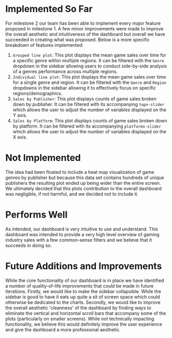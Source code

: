 # Implemented So Far

For milestone 2 our team has been able to implement every major feature proposed in milestone 1. A few minor improvements were made to improve the overall aesthetic and intuitiveness of the dashboard but overall we have succeeded in creating what was proposed. Below is a more specific breakdown of features implemented:

1. `Grouped line plot`: This plot displays the mean game sales over time for a specific genre within multiple regions. It can be filtered with the `Genre` dropdown in the sidebar allowing users to conduct side-by-side analysis of a genres performance across multiple regions.
2. `Individual line plot`: This plot displays the mean game sales over time for a single genre and region. It can be filtered with the `Genre` and `Region` dropdowns in the sidebar allowing it to effectively focus on specific regions/demographics.
3. `Sales by Publisher`: This plot displays counts of game sales broken down by publisher. It can be filtered with its accompanying `topn-slider` which allows the user to adjust the number of variables displayed on the Y axis.
4. `Sales by Platform`: This plot displays counts of game sales broken down by platform. It can be filtered with its accompanying `platforms-slider` which allows the user to adjust the number of variables displayed on the X axis.

# Not Implemented

The idea had been floated to include a heat map visualization of game genres by publisher but because this data set contains hundreds of unique publishers the resulting plot ended up being wider than the entire screen. We ultimately decided that this plots contribution to the overall dashboard was negligible, if not harmful, and we decided not to include it.

# Performs Well

As intended, our dashboard is very intuitive to use and understand. This dashboard was intended to provide a very high level overview of gaming industry sales with a few common-sense filters and we believe that it succeeds in doing so. 

# Future Additions and Improvements 

While the core functionality of our dashboard is in place we have identified a number of quality-of-life improvements that could be made in future iterations. Firstly, we would like to make the sidebar collapsible. While the sidebar is good to have it eats up quite a sit of screen space which could otherwise be dedicated to the charts. Secondly, we would like to improve the overall aesthetic 'cleanness' of the dashboard by finding ways to eliminate the vertical and horizontal scroll bars that accompany some of the plots (particularly on smaller screens). While not technically impacting functionality, we believe this would definitely improve the user experience and give the dashboard a more professional aesthetic. 
